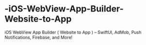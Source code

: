 # -iOS-WebView-App-Builder-Website-to-App
 iOS WebView App Builder ( Website to App ) – SwiftUI, AdMob, Push Notifications, Firebase, and More! 
